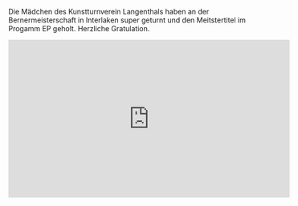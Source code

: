 <!--Berner Meitser Kunstturnen 2013 -->

Die Mädchen des Kunstturnverein Langenthals haben an der Bernermeisterschaft in Interlaken super geturnt und den Meitstertitel im Progamm EP geholt. Herzliche Gratulation.

<iframe width="560" height="315" src="http://www.youtube.com/embed/0UyoY8Rb0VE" frameborder="0" allowfullscreen></iframe>